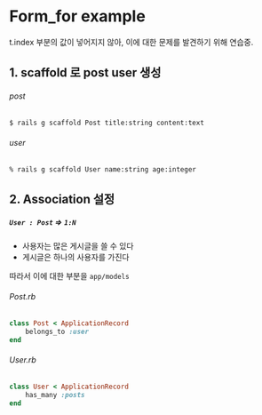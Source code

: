 # Form_for example 
t.index 부분의 값이 넣어지지 않아, 이에 대한 문제를 발견하기 위해 연습중. 

## 1. scaffold 로 post user 생성

###### post

```bash
$ rails g scaffold Post title:string content:text
```

###### user

```bash
% rails g scaffold User name:string age:integer
```

## 2. Association 설정 

##### `User : Post` => `1:N`

- 사용자는 많은 게시글을 쓸 수 있다
- 게시글은 하나의 사용자를 가진다 

따라서 이에 대한 부분을 `app/models`

###### Post.rb

```ruby
class Post < ApplicationRecord
    belongs_to :user
end
```
###### User.rb

```ruby
class User < ApplicationRecord
    has_many :posts
end
```
